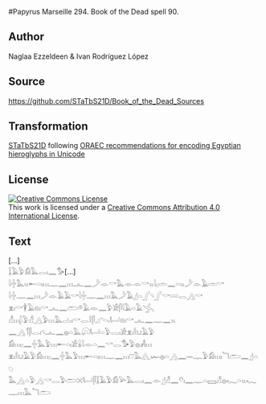 #Papyrus Marseille 294. Book of the Dead spell 90.

## Author 

Naglaa Ezzeldeen & Ivan Rodríguez López

## Source 

https://github.com/STaTbS21D/Book_of_the_Dead_Sources

## Transformation 

[STaTbS21D](https://statbs21d.github.io/) following [ORAEC recommendations for encoding Egyptian hieroglyphs in Unicode](https://github.com/oraec/recommendations-encoding-hieroglyphs)

## License 

<a rel="license" href="http://creativecommons.org/licenses/by/4.0/"><img alt="Creative Commons License" style="border-width:0" src="https://i.creativecommons.org/l/by/4.0/88x31.png" /></a><br />This work is licensed under a <a rel="license" href="http://creativecommons.org/licenses/by/4.0/">Creative Commons Attribution 4.0 International License</a>.

## Text 

<hiero>[...]<br>
𓆼𓄿𓅱𓀁𓅓𓂋𓏤𓈖𓅜[...]<br>
𓇋𓏶𓅓𓏭𓄡𓏏𓏤𓏥𓊃𓈖𓏥𓂜𓈖𓌳𓁹𓎡𓅓𓁹𓁹𓎡𓏭𓇋𓊪𓏛𓈖𓏏𓏭𓌳𓁹𓄿𓏛𓎡<br>
𓇋𓏶𓊃𓈖𓏥𓌳𓁹𓄿𓄿𓎡𓇋𓏶𓊃𓈖𓏥𓅓𓌳𓄿𓊨𓏏𓂾𓄹𓂾𓎡𓄲𓂋𓂻𓎡<br>
𓁷𓏤𓎡𓇉𓄿𓁶𓏤𓎡𓂜𓈖𓂧𓎼𓄿𓁺𓈖𓅱𓀀𓋴𓇋𓄿𓏏𓄿𓂿<br>
𓀭𓏥𓆄𓅱𓀭𓂻𓅱𓏥𓅓𓐟𓏤𓎡𓂋𓎛𓋴𓈎𓌪𓂡𓁶𓏤𓎡𓂜𓈖𓊃𓈖𓏭<br>
𓈖𓂻𓄊𓋴𓂋𓏤𓄹𓂜𓈖𓐍𓏏𓅓𓋨𓂡𓏏𓅱𓂋𓏤𓀀𓁷𓏤𓎛𓂓𓄿𓅱<br>
𓀁𓏥𓊪𓈖𓏶𓅓𓅱𓏥𓄡𓏏𓏤𓀀𓏇𓇋𓁹𓏏𓈖𓎡𓂋𓅜𓅱𓐍𓀻𓏥<br>
𓁷𓏤𓎛𓂓𓄿𓅱𓀁𓏥𓊪𓈖𓏶𓅓𓅱𓏥𓄡𓏏𓏤𓏥𓊃𓈖𓏥𓈞𓅓𓂽𓆱𓐍𓏏𓂻𓈖𓋭𓊃𓅱𓀁𓏥𓏤𓆓𓂧𓈖𓊨𓏏𓆇<br>
𓅓𓂻𓏏𓅱𓂻𓎡𓂋𓅱𓂧𓏴𓂡𓋴𓆼𓄿𓅱𓀁𓅪𓅓𓂋𓏤𓈖𓁹𓊨𓀭𓈖𓄣𓏤𓈖𓊃𓏏𓈙𓀭𓐍𓆑𓏏𓏭𓆑𓊃𓏥𓅓𓆓𓂧<br></hiero>